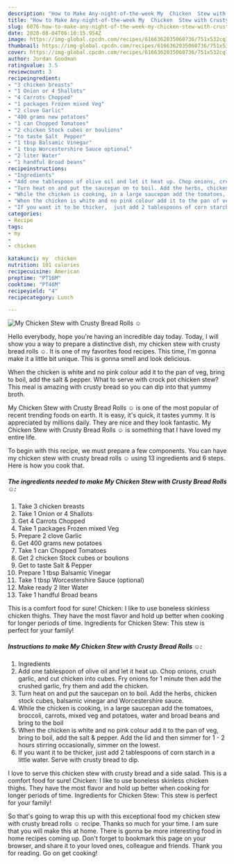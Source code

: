 ```yaml
---
description: "How to Make Any-night-of-the-week My  Chicken  Stew with Crusty Bread Rolls ☺"
title: "How to Make Any-night-of-the-week My  Chicken  Stew with Crusty Bread Rolls ☺"
slug: 6076-how-to-make-any-night-of-the-week-my-chicken-stew-with-crusty-bread-rolls
date: 2020-08-04T06:10:15.954Z
image: https://img-global.cpcdn.com/recipes/6166362035060736/751x532cq70/my-chicken-stew-with-crusty-bread-rolls-☺-recipe-main-photo.jpg
thumbnail: https://img-global.cpcdn.com/recipes/6166362035060736/751x532cq70/my-chicken-stew-with-crusty-bread-rolls-☺-recipe-main-photo.jpg
cover: https://img-global.cpcdn.com/recipes/6166362035060736/751x532cq70/my-chicken-stew-with-crusty-bread-rolls-☺-recipe-main-photo.jpg
author: Jordan Goodman
ratingvalue: 3.5
reviewcount: 3
recipeingredient:
- "3 chicken breasts"
- "1 Onion or 4 Shallots"
- "4 Carrots Chopped"
- "1 packages Frozen mixed Veg"
- "2 clove Garlic"
- "400 grams new potatoes"
- "1 can Chopped Tomatoes"
- "2 chicken Stock cubes or boulions"
- "to taste Salt  Pepper"
- "1 tbsp Balsamic Vinegar"
- "1 tbsp Worcestershire Sauce optional"
- "2 liter Water"
- "1 handful Broad beans"
recipeinstructions:
- "Ingredients"
- "Add one tablespoon of olive oil and let it heat up. Chop onions, crush garlic, and cut chicken into cubes. Fry onions for 1 minute then add the crushed garlic, fry them and add the chicken."
- "Turn heat on and put the saucepan on to boil. Add the herbs, chicken stock cubes, balsamic vinegar and Worcestershire sauce."
- "While the chicken is cooking, in a large saucepan add the tomatoes, broccoli, carrots, mixed veg and potatoes, water and broad beans and bring to the boil"
- "When the chicken is white and no pink colour add it to the pan of veg, bring to boil, add the salt &amp; pepper. Add the lid and then simmer for 1 - 2 hours stirring occasionally, simmer on the lowest."
- "If you want it to be thicker,  just add 2 tablespoons of corn starch in a little water. Serve with crusty bread to dip."
categories:
- Recipe
tags:
- my
- 
- chicken

katakunci: my  chicken 
nutrition: 101 calories
recipecuisine: American
preptime: "PT16M"
cooktime: "PT46M"
recipeyield: "4"
recipecategory: Lunch

---
```



![My  Chicken  Stew with Crusty Bread Rolls ☺](https://img-global.cpcdn.com/recipes/6166362035060736/751x532cq70/my-chicken-stew-with-crusty-bread-rolls-☺-recipe-main-photo.jpg)

Hello everybody, hope you're having an incredible day today. Today, I will show you a way to prepare a distinctive dish, my  chicken  stew with crusty bread rolls ☺. It is one of my favorites food recipes. This time, I'm gonna make it a little bit unique. This is gonna smell and look delicious.

When the chicken is white and no pink colour add it to the pan of veg, bring to boil, add the salt &amp; pepper. What to serve with crock pot chicken stew? This meal is amazing with crusty bread so you can dip into that yummy broth.

My  Chicken  Stew with Crusty Bread Rolls ☺ is one of the most popular of recent trending foods on earth. It is easy, it's quick, it tastes yummy. It is appreciated by millions daily. They are nice and they look fantastic. My  Chicken  Stew with Crusty Bread Rolls ☺ is something that I have loved my entire life.


To begin with this recipe, we must prepare a few components. You can have my  chicken  stew with crusty bread rolls ☺ using 13 ingredients and 6 steps. Here is how you cook that.

<!--inarticleads1-->

##### The ingredients needed to make My  Chicken  Stew with Crusty Bread Rolls ☺:

1. Take 3 chicken breasts
1. Take 1 Onion or 4 Shallots
1. Get 4 Carrots Chopped
1. Take 1 packages Frozen mixed Veg
1. Prepare 2 clove Garlic
1. Get 400 grams new potatoes
1. Take 1 can Chopped Tomatoes
1. Get 2 chicken Stock cubes or boulions
1. Get to taste Salt &amp; Pepper
1. Prepare 1 tbsp Balsamic Vinegar
1. Take 1 tbsp Worcestershire Sauce (optional)
1. Make ready 2 liter Water
1. Take 1 handful Broad beans


This is a comfort food for sure! Chicken: I like to use boneless skinless chicken thighs. They have the most flavor and hold up better when cooking for longer periods of time. Ingredients for Chicken Stew: This stew is perfect for your family! 

<!--inarticleads2-->

##### Instructions to make My  Chicken  Stew with Crusty Bread Rolls ☺:

1. Ingredients
1. Add one tablespoon of olive oil and let it heat up. Chop onions, crush garlic, and cut chicken into cubes. Fry onions for 1 minute then add the crushed garlic, fry them and add the chicken.
1. Turn heat on and put the saucepan on to boil. Add the herbs, chicken stock cubes, balsamic vinegar and Worcestershire sauce.
1. While the chicken is cooking, in a large saucepan add the tomatoes, broccoli, carrots, mixed veg and potatoes, water and broad beans and bring to the boil
1. When the chicken is white and no pink colour add it to the pan of veg, bring to boil, add the salt &amp; pepper. Add the lid and then simmer for 1 - 2 hours stirring occasionally, simmer on the lowest.
1. If you want it to be thicker,  just add 2 tablespoons of corn starch in a little water. Serve with crusty bread to dip.


I love to serve this chicken stew with crusty bread and a side salad. This is a comfort food for sure! Chicken: I like to use boneless skinless chicken thighs. They have the most flavor and hold up better when cooking for longer periods of time. Ingredients for Chicken Stew: This stew is perfect for your family! 

So that's going to wrap this up with this exceptional food my  chicken  stew with crusty bread rolls ☺ recipe. Thanks so much for your time. I am sure that you will make this at home. There is gonna be more interesting food in home recipes coming up. Don't forget to bookmark this page on your browser, and share it to your loved ones, colleague and friends. Thank you for reading. Go on get cooking!
